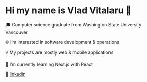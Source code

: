 # Hi my name is Vlad Vitalaru 👋 
:mortar_board: Computer science graduate from Washington State University Vancouver

:globe_with_meridians: I’m interested in software development & operations

:zap: My projects are mostly web & mobile applications 

🌱 I’m currently learning Next.js with React

:necktie: [linkedin](https://www.linkedin.com/in/vlad-vitalaru-9428a9229)



